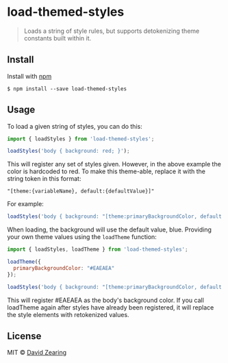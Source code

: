 # load-themed-styles
> Loads a string of style rules, but supports detokenizing theme constants built within it.

## Install

Install with [npm](https://www.npmjs.com/)

```
$ npm install --save load-themed-styles
```

## Usage

To load a given string of styles, you can do this:

```js
import { loadStyles } from 'load-themed-styles';

loadStyles('body { background: red; }');
```

This will register any set of styles given. However, in the above example the color is hardcoded to red. To make this theme-able, replace it with the string token in this format:

```
"[theme:{variableName}, default:{defaultValue}]"
```

For example:

```js
loadStyles('body { background: "[theme:primaryBackgroundColor, default: blue]"');
```

When loading, the background will use the default value, blue. Providing your own theme values using the `loadTheme` function:

```js
import { loadStyles, loadTheme } from 'load-themed-styles';

loadTheme({
  primaryBackgroundColor: "#EAEAEA"
});

loadStyles('body { background: "[theme:primaryBackgroundColor, default: #FFAAFA]"');
```

This will register #EAEAEA as the body's background color. If you call loadTheme again after styles have already been registered, it will replace the style elements with retokenized values.

## License

MIT © [David Zearing](http://github.com/dzearing)
